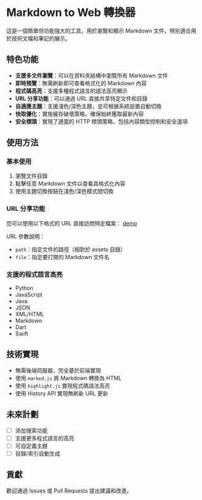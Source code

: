 # Markdown to Web 轉換器

這是一個簡單但功能強大的工具，用於瀏覽和顯示 Markdown 文件，特別適合用於技術文檔和筆記的展示。

## 特色功能

- **支援多文件瀏覽**：可以在資料夾結構中瀏覽所有 Markdown 文件
- **即時預覽**：無需刷新即可查看格式化的 Markdown 內容
- **程式碼高亮**：支援多種程式語言的語法高亮顯示
- **URL 分享功能**：可以通過 URL 直接共享特定文件和目錄
- **自適應主題**：支援淺色/深色主題，並可根據系統設置自動切換
- **快取優化**：實施緩存破壞策略，確保始終獲取最新內容
- **安全標頭**：實現了適當的 HTTP 標頭策略，包括內容類型控制和安全選項

## 使用方法

### 基本使用

1. 瀏覽文件目錄
2. 點擊任意 Markdown 文件以查看其格式化內容
3. 使用主題切換按鈕在淺色/深色模式間切換

### URL 分享功能

您可以使用以下格式的 URL 直接訪問特定檔案：
[demo](https://old-cookie.github.io/mdToWeb/mdToWeb.html?path=assets/docs&file=demo.md)

URL 參數說明：

- `path`：指定文件的路徑（相對於 assets 目錄）
- `file`：指定要打開的 Markdown 文件名

### 支援的程式語言高亮

- Python
- JavaScript
- Java
- JSON
- XML/HTML
- Markdown
- Dart
- Swift

## 技術實現

- 無需後端伺服器，完全基於前端實現
- 使用 `marked.js` 將 Markdown 轉換為 HTML
- 使用 `highlight.js` 實現程式碼語法高亮
- 使用 History API 實現無刷新 URL 更新

## 未來計劃

- [ ] 添加搜索功能
- [ ] 支援更多程式語言的高亮
- [ ] 可自定義主題
- [ ] 目錄/索引自動生成

## 貢獻

歡迎通過 Issues 或 Pull Requests 提出建議和改進。
